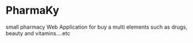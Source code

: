 # PharmaKy
small pharmacy Web Application for buy a multi elements such as drugs, beauty and vitamins....etc
